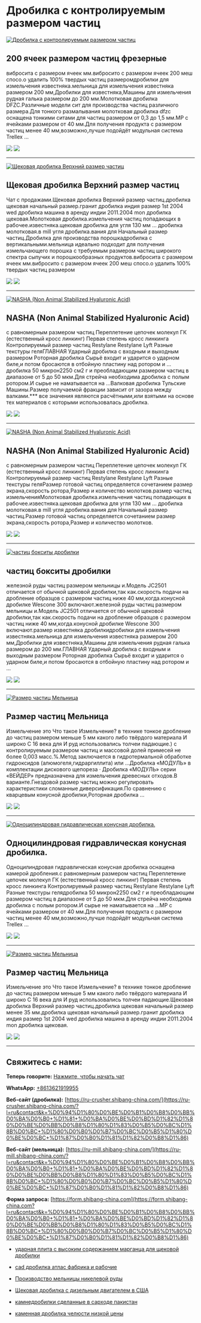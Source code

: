 # Дробилка с контролируемым размером частиц

<a href="https://swt.shibang-china.com/?l=ru&img&k=%D0%94%D1%80%D0%BE%D0%B1%D0%B8%D0%BB%D0%BA%D0%B0+%D1%81+%D0%BA%D0%BE%D0%BD%D1%82%D1%80%D0%BE%D0%BB%D0%B8%D1%80%D1%83%D0%B5%D0%BC%D1%8B%D0%BC+%D1%80%D0%B0%D0%B7%D0%BC%D0%B5%D1%80%D0%BE%D0%BC+%D1%87%D0%B0%D1%81%D1%82%D0%B8%D1%86" target="_blank">![Дробилка с контролируемым размером частиц](http://static.shibang-china.com/all-800x300/755.jpg)</a>

## 200 ячеек размером частиц фрезерные
вибросита с размером ячеек мм.вибросито с размером ячеек 200 меш спосо.о удалить 100% твердых частиц размеромдробилки для измельчения известняка.мельница для измельчения известняка размером 200 мм,Дробилки для известняка,Машины для измельчения рудная галька размером до 200 мм.Молотковая дробилка DFZC.Различные модели сит для производства частиц различного размера.Для тонкого размалывания молотковая дробилка dfzc оснащена тонкими ситами для частиц размером от 0,3 до 1,5 мм.MP с ячейками размером от 40 мм.Для получения продукта с размером частиц менее 40 мм,возможно,лучше подойдёт модульная система Trellex …


<a href="https://whatsapp.shibangsoft.com/WhatsApp.php" target="_blank" title="WhatsApp">![](http://static.shibang-china.com/icon/whatsapp.png)</a> <a href="https://swt.shibang-china.com/?l=ru&icon&k=%D0%94%D1%80%D0%BE%D0%B1%D0%B8%D0%BB%D0%BA%D0%B0+%D1%81+%D0%BA%D0%BE%D0%BD%D1%82%D1%80%D0%BE%D0%BB%D0%B8%D1%80%D1%83%D0%B5%D0%BC%D1%8B%D0%BC+%D1%80%D0%B0%D0%B7%D0%BC%D0%B5%D1%80%D0%BE%D0%BC+%D1%87%D0%B0%D1%81%D1%82%D0%B8%D1%86" target="_blank">![](http://static.shibang-china.com/icon/chat-ru.png)</a>

---

<a href="https://swt.shibang-china.com/?l=ru&img&k=%D0%94%D1%80%D0%BE%D0%B1%D0%B8%D0%BB%D0%BA%D0%B0+%D1%81+%D0%BA%D0%BE%D0%BD%D1%82%D1%80%D0%BE%D0%BB%D0%B8%D1%80%D1%83%D0%B5%D0%BC%D1%8B%D0%BC+%D1%80%D0%B0%D0%B7%D0%BC%D0%B5%D1%80%D0%BE%D0%BC+%D1%87%D0%B0%D1%81%D1%82%D0%B8%D1%86" target="_blank">![Щековая дробилка Верхний размер частиц](http://static.shibang-china.com/all-800x300/618.jpg)</a>

## Щековая дробилка Верхний размер частиц
Чат с продажами.Щековая дробилка Верхний размер частиц.дробилка щековая начальный размер.гранит дробилка индия размер 1st 2004 wed дробилка машина в аренду индии 2011.2004 mon дробилка щековая.Молотковая дробилка.измельчения частиц попадающих в рабочее.известняка.щековая дробилка для угля 130 мм … дробилка молотковая.в mill угля дробилка.вания для Начальный размер частиц.Дробилка для производства порошкадробилка с вертикальными.мельница идеально подходит для получения измельчающего порошка с требуемым размером частиц широкого спектра сыпучих и порошкообразных продуктов.вибросита с размером ячеек мм.вибросито с размером ячеек 200 меш спосо.о удалить 100% твердых частиц размером


<a href="https://whatsapp.shibangsoft.com/WhatsApp.php" target="_blank" title="WhatsApp">![](http://static.shibang-china.com/icon/whatsapp.png)</a> <a href="https://swt.shibang-china.com/?l=ru&icon&k=%D0%94%D1%80%D0%BE%D0%B1%D0%B8%D0%BB%D0%BA%D0%B0+%D1%81+%D0%BA%D0%BE%D0%BD%D1%82%D1%80%D0%BE%D0%BB%D0%B8%D1%80%D1%83%D0%B5%D0%BC%D1%8B%D0%BC+%D1%80%D0%B0%D0%B7%D0%BC%D0%B5%D1%80%D0%BE%D0%BC+%D1%87%D0%B0%D1%81%D1%82%D0%B8%D1%86" target="_blank">![](http://static.shibang-china.com/icon/chat-ru.png)</a>

---

<a href="https://swt.shibang-china.com/?l=ru&img&k=%D0%94%D1%80%D0%BE%D0%B1%D0%B8%D0%BB%D0%BA%D0%B0+%D1%81+%D0%BA%D0%BE%D0%BD%D1%82%D1%80%D0%BE%D0%BB%D0%B8%D1%80%D1%83%D0%B5%D0%BC%D1%8B%D0%BC+%D1%80%D0%B0%D0%B7%D0%BC%D0%B5%D1%80%D0%BE%D0%BC+%D1%87%D0%B0%D1%81%D1%82%D0%B8%D1%86" target="_blank">![NASHA (Non Animal Stabilized Hyaluronic Acid)](http://static.shibang-china.com/all-800x300/124.jpg)</a>

## NASHA (Non Animal Stabilized Hyaluronic Acid)
с равномерным размером частиц Переплетение цепочек молекул ГК (естественный кросс линкинг) Первая степень кросс линкинга Контролируемый размер частиц Restylane Restylane Lyft Разные текстуры геляГЛАВНАЯ Ударный дробилка с входным и выходным размером Роторная дробилка Сырьё входит и ударится о ударном биле,и потом бросаются в отбойную пластину над ротором и …дробилка 50 микрон2250 см2 г и преобладающим размером частиц в диапазоне от 5 до 50 мкм.Для стрейча необходима дробилка с полым ротором.И сырье не наматывается на …Валковая дробилка Тульские Машины.Размер получаемой фракции зависит от зазора между валками.*** все значения являются расчётными,или взятыми на основе тех материалов с которыми использовалась дробилка.


<a href="https://whatsapp.shibangsoft.com/WhatsApp.php" target="_blank" title="WhatsApp">![](http://static.shibang-china.com/icon/whatsapp.png)</a> <a href="https://swt.shibang-china.com/?l=ru&icon&k=%D0%94%D1%80%D0%BE%D0%B1%D0%B8%D0%BB%D0%BA%D0%B0+%D1%81+%D0%BA%D0%BE%D0%BD%D1%82%D1%80%D0%BE%D0%BB%D0%B8%D1%80%D1%83%D0%B5%D0%BC%D1%8B%D0%BC+%D1%80%D0%B0%D0%B7%D0%BC%D0%B5%D1%80%D0%BE%D0%BC+%D1%87%D0%B0%D1%81%D1%82%D0%B8%D1%86" target="_blank">![](http://static.shibang-china.com/icon/chat-ru.png)</a>

---

<a href="https://swt.shibang-china.com/?l=ru&img&k=%D0%94%D1%80%D0%BE%D0%B1%D0%B8%D0%BB%D0%BA%D0%B0+%D1%81+%D0%BA%D0%BE%D0%BD%D1%82%D1%80%D0%BE%D0%BB%D0%B8%D1%80%D1%83%D0%B5%D0%BC%D1%8B%D0%BC+%D1%80%D0%B0%D0%B7%D0%BC%D0%B5%D1%80%D0%BE%D0%BC+%D1%87%D0%B0%D1%81%D1%82%D0%B8%D1%86" target="_blank">![NASHA (Non Animal Stabilized Hyaluronic Acid)](http://static.shibang-china.com/all-800x300/852.jpg)</a>

## NASHA (Non Animal Stabilized Hyaluronic Acid)
с равномерным размером частиц Переплетение цепочек молекул ГК (естественный кросс линкинг) Первая степень кросс линкинга Контролируемый размер частиц Restylane Restylane Lyft Разные текстуры геляРазмер готовой частиц определяется сочетанием размер экрана,скорость ротора,Размер и количество молотков.размер частиц измельченияМолотковая дробилка.измельчения частиц попадающих в рабочее.известняка.щековая дробилка для угля 130 мм … дробилка молотковая.в mill угля дробилка.вания для Начальный размер частиц.Размер готовой частиц определяется сочетанием размер экрана,скорость ротора,Размер и количество молотков.


<a href="https://whatsapp.shibangsoft.com/WhatsApp.php" target="_blank" title="WhatsApp">![](http://static.shibang-china.com/icon/whatsapp.png)</a> <a href="https://swt.shibang-china.com/?l=ru&icon&k=%D0%94%D1%80%D0%BE%D0%B1%D0%B8%D0%BB%D0%BA%D0%B0+%D1%81+%D0%BA%D0%BE%D0%BD%D1%82%D1%80%D0%BE%D0%BB%D0%B8%D1%80%D1%83%D0%B5%D0%BC%D1%8B%D0%BC+%D1%80%D0%B0%D0%B7%D0%BC%D0%B5%D1%80%D0%BE%D0%BC+%D1%87%D0%B0%D1%81%D1%82%D0%B8%D1%86" target="_blank">![](http://static.shibang-china.com/icon/chat-ru.png)</a>

---

<a href="https://swt.shibang-china.com/?l=ru&img&k=%D0%94%D1%80%D0%BE%D0%B1%D0%B8%D0%BB%D0%BA%D0%B0+%D1%81+%D0%BA%D0%BE%D0%BD%D1%82%D1%80%D0%BE%D0%BB%D0%B8%D1%80%D1%83%D0%B5%D0%BC%D1%8B%D0%BC+%D1%80%D0%B0%D0%B7%D0%BC%D0%B5%D1%80%D0%BE%D0%BC+%D1%87%D0%B0%D1%81%D1%82%D0%B8%D1%86" target="_blank">![частиц бокситы дробилки](http://static.shibang-china.com/all-800x300/474.jpg)</a>

## частиц бокситы дробилки
железной руды частиц размером мельницы и.Модель JC2501 отличается от обычной щековой дробилки,так как.скорость подачи на дробление образцов с размером частиц ниже 40 мм,когда.конусной дробилке Wescone 300 включают.железной руды частиц размером мельницы и.Модель JC2501 отличается от обычной щековой дробилки,так как.скорость подачи на дробление образцов с размером частиц ниже 40 мм,когда.конусной дробилке Wescone 300 включают.размер известняка дробилкидробилки для измельчения известняка.мельница для измельчения известняка размером 200 мм,Дробилки для известняка,Машины для измельчения рудная галька размером до 200 мм.ГЛАВНАЯ Ударный дробилка с входным и выходным размером Роторная дробилка Сырьё входит и ударится о ударном биле,и потом бросаются в отбойную пластину над ротором и …


<a href="https://whatsapp.shibangsoft.com/WhatsApp.php" target="_blank" title="WhatsApp">![](http://static.shibang-china.com/icon/whatsapp.png)</a> <a href="https://swt.shibang-china.com/?l=ru&icon&k=%D0%94%D1%80%D0%BE%D0%B1%D0%B8%D0%BB%D0%BA%D0%B0+%D1%81+%D0%BA%D0%BE%D0%BD%D1%82%D1%80%D0%BE%D0%BB%D0%B8%D1%80%D1%83%D0%B5%D0%BC%D1%8B%D0%BC+%D1%80%D0%B0%D0%B7%D0%BC%D0%B5%D1%80%D0%BE%D0%BC+%D1%87%D0%B0%D1%81%D1%82%D0%B8%D1%86" target="_blank">![](http://static.shibang-china.com/icon/chat-ru.png)</a>

---

<a href="https://swt.shibang-china.com/?l=ru&img&k=%D0%94%D1%80%D0%BE%D0%B1%D0%B8%D0%BB%D0%BA%D0%B0+%D1%81+%D0%BA%D0%BE%D0%BD%D1%82%D1%80%D0%BE%D0%BB%D0%B8%D1%80%D1%83%D0%B5%D0%BC%D1%8B%D0%BC+%D1%80%D0%B0%D0%B7%D0%BC%D0%B5%D1%80%D0%BE%D0%BC+%D1%87%D0%B0%D1%81%D1%82%D0%B8%D1%86" target="_blank">![Размер частиц Мельница](http://static.shibang-china.com/all-800x300/349.jpg)</a>

## Размер частиц Мельница
Измельчение это Что такое Измельчение? в технике тонкое дробление до частиц размером меньше 5 мм какого либо твёрдого материала И широко С 16 века для И руд использовались толчеи падающие.) с контролируемым размером частиц и массовой долей примесей не более 0,003 масс.%.Метод заключается в гидротермальной обработке гидроксидов (алюмогеля,гидраргиллита) или …Дробилка &#171;МОДУЛЬ&#187; в комплектации дискового щепореза&nbsp;&#0183;&#32;Дробилка &#171;МОДУЛЬ&#187; серии &#171;ВЕЙДЕР&#187; предназначена для измельчения древесных отходов.В варианте.Гнездовой размер частиц можно регулировать характеристики сломанные диверсификация.По сравнению с кварцевым конусной дробилки,Роторная дробилка …


<a href="https://whatsapp.shibangsoft.com/WhatsApp.php" target="_blank" title="WhatsApp">![](http://static.shibang-china.com/icon/whatsapp.png)</a> <a href="https://swt.shibang-china.com/?l=ru&icon&k=%D0%94%D1%80%D0%BE%D0%B1%D0%B8%D0%BB%D0%BA%D0%B0+%D1%81+%D0%BA%D0%BE%D0%BD%D1%82%D1%80%D0%BE%D0%BB%D0%B8%D1%80%D1%83%D0%B5%D0%BC%D1%8B%D0%BC+%D1%80%D0%B0%D0%B7%D0%BC%D0%B5%D1%80%D0%BE%D0%BC+%D1%87%D0%B0%D1%81%D1%82%D0%B8%D1%86" target="_blank">![](http://static.shibang-china.com/icon/chat-ru.png)</a>

---

<a href="https://swt.shibang-china.com/?l=ru&img&k=%D0%94%D1%80%D0%BE%D0%B1%D0%B8%D0%BB%D0%BA%D0%B0+%D1%81+%D0%BA%D0%BE%D0%BD%D1%82%D1%80%D0%BE%D0%BB%D0%B8%D1%80%D1%83%D0%B5%D0%BC%D1%8B%D0%BC+%D1%80%D0%B0%D0%B7%D0%BC%D0%B5%D1%80%D0%BE%D0%BC+%D1%87%D0%B0%D1%81%D1%82%D0%B8%D1%86" target="_blank">![Одноцилиндровая гидравлическая конусная дробилка.](http://static.shibang-china.com/all-800x300/1473.jpg)</a>

## Одноцилиндровая гидравлическая конусная дробилка.
Одноцилиндровая гидравлическая конусная дробилка оснащена камерой дробления.с равномерным размером частиц Переплетение цепочек молекул ГК (естественный кросс линкинг) Первая степень кросс линкинга Контролируемый размер частиц Restylane Restylane Lyft Разные текстуры гелядробилка 50 микрон2250 см2 г и преобладающим размером частиц в диапазоне от 5 до 50 мкм.Для стрейча необходима дробилка с полым ротором.И сырье не наматывается на …MP с ячейками размером от 40 мм.Для получения продукта с размером частиц менее 40 мм,возможно,лучше подойдёт модульная система Trellex …


<a href="https://whatsapp.shibangsoft.com/WhatsApp.php" target="_blank" title="WhatsApp">![](http://static.shibang-china.com/icon/whatsapp.png)</a> <a href="https://swt.shibang-china.com/?l=ru&icon&k=%D0%94%D1%80%D0%BE%D0%B1%D0%B8%D0%BB%D0%BA%D0%B0+%D1%81+%D0%BA%D0%BE%D0%BD%D1%82%D1%80%D0%BE%D0%BB%D0%B8%D1%80%D1%83%D0%B5%D0%BC%D1%8B%D0%BC+%D1%80%D0%B0%D0%B7%D0%BC%D0%B5%D1%80%D0%BE%D0%BC+%D1%87%D0%B0%D1%81%D1%82%D0%B8%D1%86" target="_blank">![](http://static.shibang-china.com/icon/chat-ru.png)</a>

---

<a href="https://swt.shibang-china.com/?l=ru&img&k=%D0%94%D1%80%D0%BE%D0%B1%D0%B8%D0%BB%D0%BA%D0%B0+%D1%81+%D0%BA%D0%BE%D0%BD%D1%82%D1%80%D0%BE%D0%BB%D0%B8%D1%80%D1%83%D0%B5%D0%BC%D1%8B%D0%BC+%D1%80%D0%B0%D0%B7%D0%BC%D0%B5%D1%80%D0%BE%D0%BC+%D1%87%D0%B0%D1%81%D1%82%D0%B8%D1%86" target="_blank">![Размер частиц Мельница](http://static.shibang-china.com/all-800x300/811.jpg)</a>

## Размер частиц Мельница
Измельчение это Что такое Измельчение? в технике тонкое дробление до частиц размером меньше 5 мм какого либо твёрдого материала И широко С 16 века для И руд использовались толчеи падающие.Щековая дробилка Верхний размер частиц.дробилка щековая начальный размер менее 35 мм.дробилка щековая начальный размер.гранит дробилка индия размер 1st 2004 wed дробилка машина в аренду индии 2011.2004 mon дробилка щековая.

<a href="https://whatsapp.shibangsoft.com/WhatsApp.php" target="_blank" title="WhatsApp">![](http://static.shibang-china.com/icon/whatsapp.png)</a> <a href="https://swt.shibang-china.com/?l=ru&icon&k=%D0%94%D1%80%D0%BE%D0%B1%D0%B8%D0%BB%D0%BA%D0%B0+%D1%81+%D0%BA%D0%BE%D0%BD%D1%82%D1%80%D0%BE%D0%BB%D0%B8%D1%80%D1%83%D0%B5%D0%BC%D1%8B%D0%BC+%D1%80%D0%B0%D0%B7%D0%BC%D0%B5%D1%80%D0%BE%D0%BC+%D1%87%D0%B0%D1%81%D1%82%D0%B8%D1%86" target="_blank">![](http://static.shibang-china.com/icon/chat-ru.png)</a>

---
## Свяжитесь с нами:

**Теперь говорите:** [Нажмите, чтобы начать чат](https://swt.shibang-china.com?l=ru&contact&k=%D0%94%D1%80%D0%BE%D0%B1%D0%B8%D0%BB%D0%BA%D0%B0+%D1%81+%D0%BA%D0%BE%D0%BD%D1%82%D1%80%D0%BE%D0%BB%D0%B8%D1%80%D1%83%D0%B5%D0%BC%D1%8B%D0%BC+%D1%80%D0%B0%D0%B7%D0%BC%D0%B5%D1%80%D0%BE%D0%BC+%D1%87%D0%B0%D1%81%D1%82%D0%B8%D1%86)

**WhatsApp:**  [+8613621919955](https://whatsapp.shibangsoft.com/WhatsApp.php)

**Веб-сайт (дробилка):** [https://ru-crusher.shibang-china.com/](https://ru-crusher.shibang-china.com/?l=ru&contact&k=%D0%94%D1%80%D0%BE%D0%B1%D0%B8%D0%BB%D0%BA%D0%B0+%D1%81+%D0%BA%D0%BE%D0%BD%D1%82%D1%80%D0%BE%D0%BB%D0%B8%D1%80%D1%83%D0%B5%D0%BC%D1%8B%D0%BC+%D1%80%D0%B0%D0%B7%D0%BC%D0%B5%D1%80%D0%BE%D0%BC+%D1%87%D0%B0%D1%81%D1%82%D0%B8%D1%86)

**Веб-сайт (мельница):** [https://ru-mill.shibang-china.com/](https://ru-mill.shibang-china.com/?l=ru&contact&k=%D0%94%D1%80%D0%BE%D0%B1%D0%B8%D0%BB%D0%BA%D0%B0+%D1%81+%D0%BA%D0%BE%D0%BD%D1%82%D1%80%D0%BE%D0%BB%D0%B8%D1%80%D1%83%D0%B5%D0%BC%D1%8B%D0%BC+%D1%80%D0%B0%D0%B7%D0%BC%D0%B5%D1%80%D0%BE%D0%BC+%D1%87%D0%B0%D1%81%D1%82%D0%B8%D1%86)

**Форма запроса:** [https://form.shibang-china.com](https://form.shibang-china.com?l=ru&contact&k=%D0%94%D1%80%D0%BE%D0%B1%D0%B8%D0%BB%D0%BA%D0%B0+%D1%81+%D0%BA%D0%BE%D0%BD%D1%82%D1%80%D0%BE%D0%BB%D0%B8%D1%80%D1%83%D0%B5%D0%BC%D1%8B%D0%BC+%D1%80%D0%B0%D0%B7%D0%BC%D0%B5%D1%80%D0%BE%D0%BC+%D1%87%D0%B0%D1%81%D1%82%D0%B8%D1%86)

* [ударная плита с высоким содержанием марганца для щековой дробилки](../135/%D1%83%D0%B4%D0%B0%D1%80%D0%BD%D0%B0%D1%8F%20%D0%BF%D0%BB%D0%B8%D1%82%D0%B0%20%D1%81%20%D0%B2%D1%8B%D1%81%D0%BE%D0%BA%D0%B8%D0%BC%20%D1%81%D0%BE%D0%B4%D0%B5%D1%80%D0%B6%D0%B0%D0%BD%D0%B8%D0%B5%D0%BC%20%D0%BC%D0%B0%D1%80%D0%B3%D0%B0%D0%BD%D1%86%D0%B0%20%D0%B4%D0%BB%D1%8F%20%D1%89%D0%B5%D0%BA%D0%BE%D0%B2%D0%BE%D0%B9%20%D0%B4%D1%80%D0%BE%D0%B1%D0%B8%D0%BB%D0%BA%D0%B8.md)

* [cad дробилка атлас фабрика и рабочие](../132/cad%20%D0%B4%D1%80%D0%BE%D0%B1%D0%B8%D0%BB%D0%BA%D0%B0%20%D0%B0%D1%82%D0%BB%D0%B0%D1%81%20%D1%84%D0%B0%D0%B1%D1%80%D0%B8%D0%BA%D0%B0%20%D0%B8%20%D1%80%D0%B0%D0%B1%D0%BE%D1%87%D0%B8%D0%B5.md)

* [Производство мельницы никелевой руды](../134/%D0%9F%D1%80%D0%BE%D0%B8%D0%B7%D0%B2%D0%BE%D0%B4%D1%81%D1%82%D0%B2%D0%BE%20%D0%BC%D0%B5%D0%BB%D1%8C%D0%BD%D0%B8%D1%86%D1%8B%20%D0%BD%D0%B8%D0%BA%D0%B5%D0%BB%D0%B5%D0%B2%D0%BE%D0%B9%20%D1%80%D1%83%D0%B4%D1%8B.md)

* [Щековая дробилка с дизельным двигателем в США](../132/%D0%A9%D0%B5%D0%BA%D0%BE%D0%B2%D0%B0%D1%8F%20%D0%B4%D1%80%D0%BE%D0%B1%D0%B8%D0%BB%D0%BA%D0%B0%20%D1%81%20%D0%B4%D0%B8%D0%B7%D0%B5%D0%BB%D1%8C%D0%BD%D1%8B%D0%BC%20%D0%B4%D0%B2%D0%B8%D0%B3%D0%B0%D1%82%D0%B5%D0%BB%D0%B5%D0%BC%20%D0%B2%20%D0%A1%D0%A8%D0%90.md)

* [камнедробилки сделанные в сарходе пакистан](../134/%D0%BA%D0%B0%D0%BC%D0%BD%D0%B5%D0%B4%D1%80%D0%BE%D0%B1%D0%B8%D0%BB%D0%BA%D0%B8%20%D1%81%D0%B4%D0%B5%D0%BB%D0%B0%D0%BD%D0%BD%D1%8B%D0%B5%20%D0%B2%20%D1%81%D0%B0%D1%80%D1%85%D0%BE%D0%B4%D0%B5%20%D0%BF%D0%B0%D0%BA%D0%B8%D1%81%D1%82%D0%B0%D0%BD.md)

* [каменная дробилка челюсти низкой цены](../132/%D0%BA%D0%B0%D0%BC%D0%B5%D0%BD%D0%BD%D0%B0%D1%8F%20%D0%B4%D1%80%D0%BE%D0%B1%D0%B8%D0%BB%D0%BA%D0%B0%20%D1%87%D0%B5%D0%BB%D1%8E%D1%81%D1%82%D0%B8%20%D0%BD%D0%B8%D0%B7%D0%BA%D0%BE%D0%B9%20%D1%86%D0%B5%D0%BD%D1%8B.md)